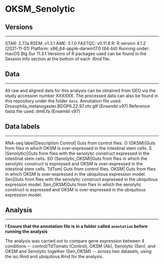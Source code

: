 # OKSM_Senolytic

## Versions
---
STAR: 2.7.1a
RSEM: v1.3.1
AME: 5.1.0
FASTQC: v0.11.8
R:
R version 4.1.2 (2021-11-01)
Platform: x86_64-apple-darwin17.0  (64-bit)
Running under: macOS Big Sur 11.3.1
Versions of R packages used can be found in the Session Info section at the bottom of each .Rmd file.

## Data
---
All raw and aligned data for this analysis can be obtained from GEO via the study accession number XXXXXX. The processed data can also be found in this repository under the folder `data`.
Annotation file used: Drosophila_melanogaster.BDGP6.22.97.chr.gtf (Ensembl v97)
Reference fasta file used: dm6.fa (Ensembl v97)

## Data labels
---
RNA-seq label|Description
Control| Guts from control flies.
O (OKSM)|Guts from flies in which OKSM is over-expressed in the intestinal stem cells.
S (Senolytic)|Guts from flies with the senolytic construct expressed in the intestinal stem cells.
SO (Senolytic_OKSM)|Guts from flies in which the senolytic construct is expressed and OKSM is over-expressed in the intestinal stem cells.
TdTom| Guts from control flies.
OKSM| Guts from flies in which OKSM is over-expressed in the ubiquitous expression model.
Sen|Guts from flies with the senolytic construct expressed in the ubiquitous expression model.
Sen_OKSM|Guts from flies in which the senolytic construct is expressed and OKSM is over-expressed in the ubiquitous expression model.

## Analysis
---
**! Ensure that the annotation file is in a folder called `annotation` before running the analysis**

The analysis was carried out to compare gene expression between 4 conditions -- control/TdTomato (Control), OKSM (Ab), Senolytic (Sen), and OKSM and Senolytic together (Sen_OKSM) -- across two datasets, using the isc.Rmd and ubiquitous.Rmd for the analysis. 

